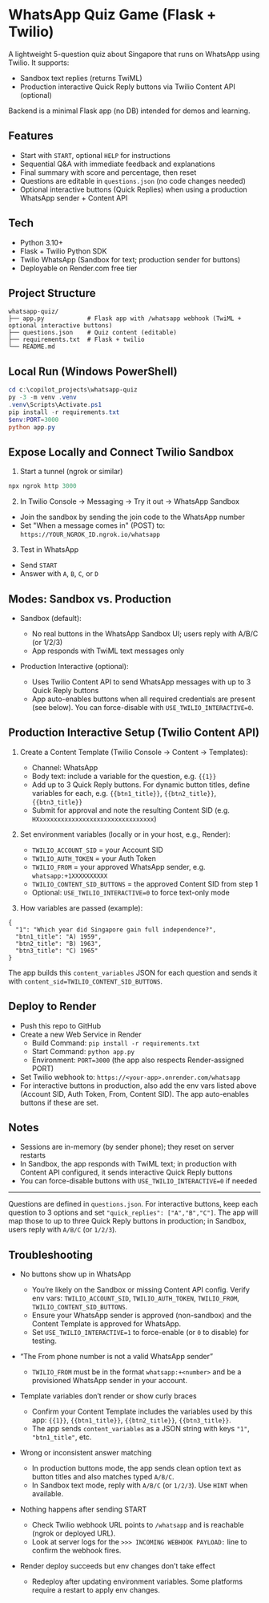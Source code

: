 # WhatsApp Quiz Game (Flask + Twilio)

A lightweight 5-question quiz about Singapore that runs on WhatsApp using Twilio. It supports:

- Sandbox text replies (returns TwiML)
- Production interactive Quick Reply buttons via Twilio Content API (optional)

Backend is a minimal Flask app (no DB) intended for demos and learning.

## Features
- Start with `START`, optional `HELP` for instructions
- Sequential Q&A with immediate feedback and explanations
- Final summary with score and percentage, then reset
- Questions are editable in `questions.json` (no code changes needed)
- Optional interactive buttons (Quick Replies) when using a production WhatsApp sender + Content API

## Tech
- Python 3.10+
- Flask + Twilio Python SDK
- Twilio WhatsApp (Sandbox for text; production sender for buttons)
- Deployable on Render.com free tier

## Project Structure
```
whatsapp-quiz/
├── app.py            # Flask app with /whatsapp webhook (TwiML + optional interactive buttons)
├── questions.json    # Quiz content (editable)
├── requirements.txt  # Flask + twilio
└── README.md
```

## Local Run (Windows PowerShell)
```powershell
cd c:\copilot_projects\whatsapp-quiz
py -3 -m venv .venv
.venv\Scripts\Activate.ps1
pip install -r requirements.txt
$env:PORT=3000
python app.py
```

## Expose Locally and Connect Twilio Sandbox
1) Start a tunnel (ngrok or similar)
```powershell
npx ngrok http 3000
```
2) In Twilio Console → Messaging → Try it out → WhatsApp Sandbox
- Join the sandbox by sending the join code to the WhatsApp number
- Set "When a message comes in" (POST) to: `https://YOUR_NGROK_ID.ngrok.io/whatsapp`

3) Test in WhatsApp
- Send `START`
- Answer with `A`, `B`, `C`, or `D`

## Modes: Sandbox vs. Production

- Sandbox (default):
  - No real buttons in the WhatsApp Sandbox UI; users reply with A/B/C (or 1/2/3)
  - App responds with TwiML text messages only

- Production Interactive (optional):
  - Uses Twilio Content API to send WhatsApp messages with up to 3 Quick Reply buttons
  - App auto-enables buttons when all required credentials are present (see below). You can force-disable with `USE_TWILIO_INTERACTIVE=0`.

## Production Interactive Setup (Twilio Content API)

1) Create a Content Template (Twilio Console → Content → Templates):
   - Channel: WhatsApp
   - Body text: include a variable for the question, e.g. `{{1}}`
   - Add up to 3 Quick Reply buttons. For dynamic button titles, define variables for each, e.g. `{{btn1_title}}`, `{{btn2_title}}`, `{{btn3_title}}`
   - Submit for approval and note the resulting Content SID (e.g. `HXxxxxxxxxxxxxxxxxxxxxxxxxxxxxxxxx`)

2) Set environment variables (locally or in your host, e.g., Render):
   - `TWILIO_ACCOUNT_SID` = your Account SID
   - `TWILIO_AUTH_TOKEN` = your Auth Token
   - `TWILIO_FROM` = your approved WhatsApp sender, e.g. `whatsapp:+1XXXXXXXXXX`
   - `TWILIO_CONTENT_SID_BUTTONS` = the approved Content SID from step 1
   - Optional: `USE_TWILIO_INTERACTIVE=0` to force text-only mode

3) How variables are passed (example):

```jsonc
{
  "1": "Which year did Singapore gain full independence?",
  "btn1_title": "A) 1959",
  "btn2_title": "B) 1963",
  "btn3_title": "C) 1965"
}
```

The app builds this `content_variables` JSON for each question and sends it with `content_sid=TWILIO_CONTENT_SID_BUTTONS`.

## Deploy to Render
- Push this repo to GitHub
- Create a new Web Service in Render
  - Build Command: `pip install -r requirements.txt`
  - Start Command: `python app.py`
  - Environment: `PORT=3000` (the app also respects Render-assigned PORT)
- Set Twilio webhook to: `https://<your-app>.onrender.com/whatsapp`
- For interactive buttons in production, also add the env vars listed above (Account SID, Auth Token, From, Content SID). The app auto-enables buttons if these are set.

## Notes
- Sessions are in-memory (by sender phone); they reset on server restarts
- In Sandbox, the app responds with TwiML text; in production with Content API configured, it sends interactive Quick Reply buttons
- You can force-disable buttons with `USE_TWILIO_INTERACTIVE=0` if needed

---
Questions are defined in `questions.json`. For interactive buttons, keep each question to 3 options and set `"quick_replies": ["A","B","C"]`. The app will map those to up to three Quick Reply buttons in production; in Sandbox, users reply with `A/B/C` (or `1/2/3`).

## Troubleshooting

- No buttons show up in WhatsApp
  - You’re likely on the Sandbox or missing Content API config. Verify env vars: `TWILIO_ACCOUNT_SID`, `TWILIO_AUTH_TOKEN`, `TWILIO_FROM`, `TWILIO_CONTENT_SID_BUTTONS`.
  - Ensure your WhatsApp sender is approved (non-sandbox) and the Content Template is approved for WhatsApp.
  - Set `USE_TWILIO_INTERACTIVE=1` to force-enable (or `0` to disable) for testing.

- “The From phone number is not a valid WhatsApp sender”
  - `TWILIO_FROM` must be in the format `whatsapp:+<number>` and be a provisioned WhatsApp sender in your account.

- Template variables don’t render or show curly braces
  - Confirm your Content Template includes the variables used by this app: `{{1}}`, `{{btn1_title}}`, `{{btn2_title}}`, `{{btn3_title}}`.
  - The app sends `content_variables` as a JSON string with keys `"1"`, `"btn1_title"`, etc.

- Wrong or inconsistent answer matching
  - In production buttons mode, the app sends clean option text as button titles and also matches typed `A/B/C`.
  - In Sandbox text mode, reply with `A/B/C` (or `1/2/3`). Use `HINT` when available.

- Nothing happens after sending START
  - Check Twilio webhook URL points to `/whatsapp` and is reachable (ngrok or deployed URL).
  - Look at server logs for the `>>> INCOMING WEBHOOK PAYLOAD:` line to confirm the webhook fires.

- Render deploy succeeds but env changes don’t take effect
  - Redeploy after updating environment variables. Some platforms require a restart to apply env changes.
